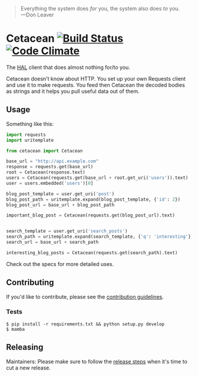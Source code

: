> Everything the system does *for* you, the system also does *to* you.
> <br>—Don Leaver

# Cetacean [![Build Status](https://travis-ci.org/benhamill/cetacean-python.svg?branch=master)](https://travis-ci.org/benhamill/cetacean-python) [![Code Climate](https://codeclimate.com/github/benhamill/cetacean-python/badges/gpa.svg)](https://codeclimate.com/github/benhamill/cetacean-python)

The [HAL](http://stateless.co/hal_specification.html) client that does almost
nothing for/to you.

Cetacean doesn't know about HTTP. You set up your own Requests client and use it
to make requests. You feed then Cetacean the decoded bodies as strings and it
helps you pull useful data out of them.

## Usage

Something like this:

```python
import requests
import uritemplate

from cetacean import Cetacean

base_url = "http://api.example.com"
response = requests.get(base_url)
root = Cetacean(response.text)
users = Cetacean(requests.get(base_url + root.get_uri('users')).text)
user = users.embedded('users')[0]

blog_post_template = user.get_uri('post')
blog_post_path = uritemplate.expand(blog_post_template, {'id': 2})
blog_post_url = base_url + blog_post_path

important_blog_post = Cetacean(requests.get(blog_post_url).text)


search_template = user.get_uri('search_posts')
search_path = uritemplate.expand(search_template, {'q': 'interesting'})
search_url = base_url + search_path

interesting_blog_posts = Cetacean(requests.get(search_path).text)
```

Check out the specs for more detailed uses.


## Contributing

If you'd like to contribute, please see the [contribution guidelines](CONTRIBUTING.md).


### Tests

```
$ pip install -r requirements.txt && python setup.py develop
$ mamba
```


## Releasing

Maintainers: Please make sure to follow the [release steps](RELEASING.md) when
it's time to cut a new release.
